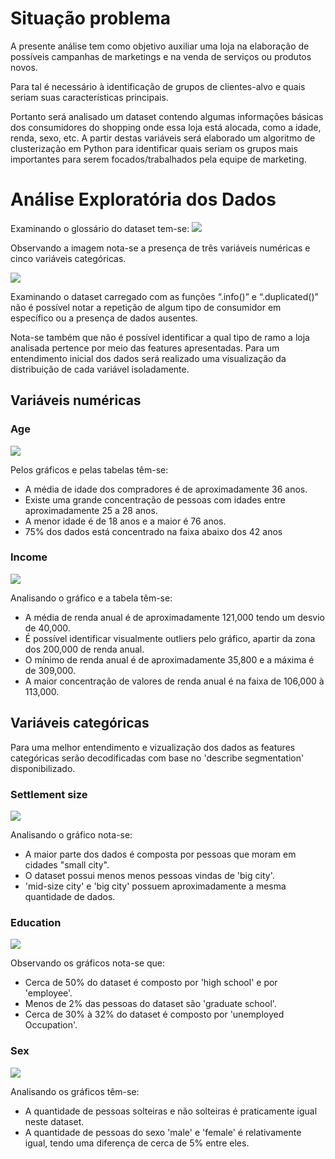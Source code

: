 # Situação problema

A presente análise tem como objetivo auxiliar uma loja na elaboração de possíveis campanhas de marketings e na venda de serviços ou produtos novos.

Para tal é necessário à identificação de grupos de clientes-alvo e quais seriam suas características principais.

Portanto será analisado um dataset contendo algumas informações básicas dos consumidores do shopping onde essa loja está alocada, como a idade, renda, sexo, etc. A partir destas variáveis será elaborado um algoritmo de clusterização em Python para identificar quais seriam os grupos mais importantes para serem focados/trabalhados pela equipe de marketing.

# Análise Exploratória dos Dados

Examinando o glossário do dataset tem-se:
<img src="/customer_clustering/img_project/desc_variaveis.jpg">

Observando a imagem nota-se a presença de três variáveis numéricas e cinco variáveis categóricas.

<img src="/customer_clustering/img_project/null_val.jpg ">

Examinando o dataset carregado com as funções “.info()” e “.duplicated()” não é possível notar a repetição de algum tipo de consumidor em específico ou a presença de dados ausentes. 

Nota-se também que não é possível identificar a qual tipo de ramo a loja analisada pertence por meio das features apresentadas.
Para um entendimento inicial dos dados será realizado uma visualização da distribuição de cada variável isoladamente.

## Variáveis numéricas

### Age
<img src="/customer_clustering/img_project/img_2.jpg ">

Pelos gráficos e pelas tabelas têm-se:

  - A média de idade dos compradores é de aproximadamente 36 anos.
   - Existe uma grande concentração de pessoas com idades entre aproximadamente 25 a 28 anos.
   - A menor idade é de 18 anos e a maior é 76 anos.
   - 75% dos dados está concentrado na faixa abaixo dos 42 anos

### Income

<img src="/customer_clustering/img_project/img_3.jpg ">

Analisando o gráfico e a tabela têm-se:

  -  A média de renda anual é de aproximadamente 121,000 tendo um desvio de 40,000.
  -  É possível identificar visualmente outliers pelo gráfico, apartir da zona dos 200,000 de renda anual.
  -  O mínimo de renda anual é de aproximadamente 35,800 e a máxima é de 309,000.
  -  A maior concentração de valores de renda anual é na faixa de 106,000 à 113,000.

## Variáveis categóricas

Para uma melhor entendimento e vizualização dos dados as features categóricas serão decodificadas com base no 'describe segmentation' disponibilizado.

### Settlement size
<img src="/customer_clustering/img_project/img_4.jpg ">

Analisando o gráfico nota-se:

  -  A maior parte dos dados é composta por pessoas que moram em cidades "small city".
  -  O dataset possui menos menos pessoas vindas de 'big city'.
  -  'mid-size city' e 'big city' possuem aproximadamente a mesma quantidade de dados.


### Education


<img src="/customer_clustering/img_project/img_5.jpg ">

Observando os gráficos nota-se que:

  -  Cerca de 50% do dataset é composto por 'high school' e por 'employee'.
  -  Menos de 2% das pessoas do dataset são 'graduate school'.
  -  Cerca de 30% à 32% do dataset é composto por 'unemployed Occupation'.


### Sex 

<img src="/customer_clustering/img_project/img_6.jpg ">

Analisando os gráficos têm-se:
- A quantidade de pessoas solteiras e não solteiras é praticamente igual neste dataset.
- A quantidade de pessoas do sexo 'male' e 'female' é relativamente igual, tendo uma diferença de cerca de 5% entre eles.
